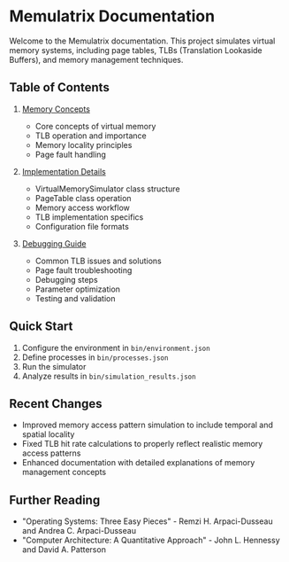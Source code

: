 # Memulatrix Documentation

Welcome to the Memulatrix documentation. This project simulates virtual memory systems, including page tables, TLBs (Translation Lookaside Buffers), and memory management techniques.

## Table of Contents

1. [Memory Concepts](./memory_concepts.md)

   - Core concepts of virtual memory
   - TLB operation and importance
   - Memory locality principles
   - Page fault handling

2. [Implementation Details](./implementation_details.md)

   - VirtualMemorySimulator class structure
   - PageTable class operation
   - Memory access workflow
   - TLB implementation specifics
   - Configuration file formats

3. [Debugging Guide](./debugging_guide.md)
   - Common TLB issues and solutions
   - Page fault troubleshooting
   - Debugging steps
   - Parameter optimization
   - Testing and validation

## Quick Start

1. Configure the environment in `bin/environment.json`
2. Define processes in `bin/processes.json`
3. Run the simulator
4. Analyze results in `bin/simulation_results.json`

## Recent Changes

- Improved memory access pattern simulation to include temporal and spatial locality
- Fixed TLB hit rate calculations to properly reflect realistic memory access patterns
- Enhanced documentation with detailed explanations of memory management concepts

## Further Reading

- "Operating Systems: Three Easy Pieces" - Remzi H. Arpaci-Dusseau and Andrea C. Arpaci-Dusseau
- "Computer Architecture: A Quantitative Approach" - John L. Hennessy and David A. Patterson
